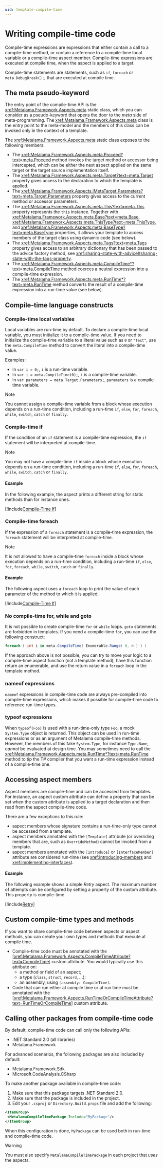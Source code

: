 ```yaml
---
uid: template-compile-time
---
```


# Writing compile-time code


Compile-time expressions are expressions that either contain a call to a compile-time method, or contain a reference to a compile-time local variable or a compile-time aspect member. Compile-time expressions are executed at compile time, when the aspect is applied to a target.

Compile-time statements are statements, such as `if`, `foreach` or `meta.DebugBreak();`, that are executed at compile time.


## The meta pseudo-keyword

The entry point of the compile-time API is the <xref:Metalama.Framework.Aspects.meta> static class, which you can consider as a pseudo-keyword that opens the door to the _meta_ side of meta-programming. The <xref:Metalama.Framework.Aspects.meta> class is the entry point to the meta-model and the members of this class can be invoked only in the context of a template.

The <xref:Metalama.Framework.Aspects.meta> static class exposes to the following members:

- The <xref:Metalama.Framework.Aspects.meta.Proceed?text=meta.Proceed> method invokes the target method or accessor being intercepted, which can be either the next aspect applied on the same target or the target source implementation itself.
- The <xref:Metalama.Framework.Aspects.meta.Target?text=meta.Target> property gives access to the declaration to which the template is applied.
- The <xref:Metalama.Framework.Aspects.IMetaTarget.Parameters?text=meta.Target.Parameters> property gives access to the current method or accessor parameters.
- The <xref:Metalama.Framework.Aspects.meta.This?text=meta.This> property represents the `this` instance. Together with <xref:Metalama.Framework.Aspects.meta.Base?text=meta.Base>, <xref:Metalama.Framework.Aspects.meta.ThisType?text=meta.ThisType>, and <xref:Metalama.Framework.Aspects.meta.BaseType?text=meta.BaseType> properties, it allows your template to access members of the target class using dynamic code (see below).
- The <xref:Metalama.Framework.Aspects.meta.Tags?text=meta.Tags> property gives access to an arbitrary dictionary that has been passed to the advice factory method, see <xref:sharing-state-with-advice#sharing-state-with-the-tags-property>.
- The <xref:Metalama.Framework.Aspects.meta.CompileTime*?text=meta.CompileTime> method coerces a neutral expression into a compile-time expression.
- The <xref:Metalama.Framework.Aspects.meta.RunTime*?text=meta.RunTime> method converts the result of a compile-time expression into a run-time value (see below).

## Compile-time language constructs

### Compile-time local variables

Local variables are run-time by default. To declare a compile-time local variable, you must initialize it to a compile-time value. If you need to initialize the compile-time variable to a literal value such as `0` or `"text"`, use the `meta.CompileTime` method to convert the literal into a compile-time value.

Examples:

- In `var i = 0;`, `i` is a run-time variable.
- In `var i = meta.CompileTime(0);`, `i` is a compile-time variable.
- In `var parameters = meta.Target.Parameters;`, `parameters` is a compile-time variable.

> [!NOTE]
> You cannot assign a compile-time variable from a block whose execution depends on a run-time condition, including a run-time `if`, `else`, `for`, `foreach`, `while`, `switch`, `catch` or `finally`.


### Compile-time if

If the condition of an `if` statement is a compile-time expression, the `if` statement will be interpreted at compile-time.

> [!NOTE]
> You may not have a compile-time `if` inside a block whose execution depends on a run-time condition, including a run-time `if`, `else`, `for`, `foreach`, `while`, `switch`, `catch` or `finally`.


#### Example

In the following example, the aspect prints a different string for static methods than for instance ones.

[!include[Compile-Time If](../../../code/Metalama.Documentation.SampleCode.AspectFramework/CompileTimeIf.cs)]

### Compile-time foreach

If the expression of a `foreach` statement is a compile-time expression, the `foreach` statement will be interpreted at compile-time.

> [!NOTE]
> It is not allowed to have a compile-time `foreach` inside a block whose execution depends on a run-time condition, including a run-time `if`, `else`, `for`, `foreach`, `while`, `switch`, `catch` or `finally`.

#### Example

The following aspect uses a `foreach` loop to print the value of each parameter of the method to which it is applied.


[!include[Compile-Time If](../../../code/Metalama.Documentation.SampleCode.AspectFramework/CompileTimeForEach.cs)]

### No compile-time for, while and goto

It is not possible to create compile-time `for` or `while` loops. `goto` statements are forbidden in templates. If you need a compile-time `for`, you can use the following construct:

```cs
foreach ( int i in meta.CompileTime( Enumerable.Range( 0, n ) ) )
```

If the approach above is not possible, you can try to move your logic to a compile-time aspect function (not a template method), have this function return an enumerable, and use the return value in a `foreach` loop in the template method.

### nameof expressions

`nameof` expressions in compile-time code are always pre-compiled into compile-time expressions, which makes it possible for compile-time code to reference run-time types.

### typeof expressions

When `typeof(Foo)` is used with a run-time-only type `Foo`, a mock `System.Type` object is returned. This object can be used in run-time expressions or as an argument of Metalama compile-time methods. However, the members of this fake `System.Type`, for instance `Type.Name`, _cannot_ be evaluated at design time. You may sometimes need to call the <xref:Metalama.Framework.Aspects.meta.RunTime*?text=meta.RunTime> method to tip the T# compiler that you want a run-time expression instead of a compile-time one.



## Accessing aspect members

Aspect members are compile-time and can be accessed from templates. For instance, an aspect custom attribute can define a property that can be set when the custom attribute is applied to a target declaration and then read from the aspect compile-time code.

There are a few exceptions to this rule:

- aspect members whose signature contains a run-time-only type cannot be accessed from a template.
- aspect members annotated with the `[Template]` attribute (or overriding members that are, such as `OverrideMethod`) cannot be invoked from a template.
- aspect members annotated with the `[Introduce]` or `[InterfaceMember]` attribute are considered run-time (see <xref:introducing-members> and <xref:implementing-interfaces>).

#### Example

The following example shows a simple _Retry_ aspect. The maximum number of attempts can be configured by setting a property of the custom attribute. This property is compile-time.

[!include[Retry](../../../code/Metalama.Documentation.SampleCode.AspectFramework/Retry.cs)]


## Custom compile-time types and methods

If you want to share compile-time code between aspects or aspect methods, you can create your own types and methods that execute at compile time.

* Compile-time code must be annotated with the [<xref:Metalama.Framework.Aspects.CompileTimeAttribute?text=CompileTime>] custom attribute. You would typically use this attribute on:
  * a method or field of an aspect;
  * a type (`class`, `struct`, `record`, ...);
  * an assembly, using `[assembly: CompileTime]`.
* Code that can run either at compile time or at run time must be annotated with the [<xref:Metalama.Framework.Aspects.RunTimeOrCompileTimeAttribute?text=RunTimeOrCompileTime>] custom attribute.

## Calling other packages from compile-time code

By default, compile-time code can call only the following APIs:
* .NET Standard 2.0 (all libraries)
* Metalama.Framework

For advanced scenarios, the following packages are also included by default:
* Metalama.Framework.Sdk
* Microsoft.CodeAnalysis.CSharp

To make another package available in compile-time code:
1. Make sure that this package targets .NET Standard 2.0.
2. Make sure that the package is included in the project.
3. Edit your `.csproj` or `Directory.Build.props` file and add the following:

```xml
<ItemGroup>
 <MetalamaCompileTimePackage Include="MyPackage"/>
</ItemGroup>
```

When this configuration is done, `MyPackage` can be used both in run-time and compile-time code.

> [!WARNING]
> You must also specify `MetalamaCompileTimePackage` in each project that _uses_ the aspects.

